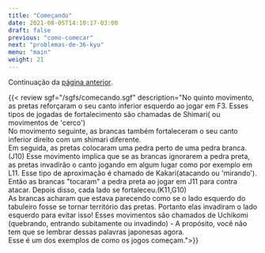 ```yaml
---
title: "Começando"
date: 2021-08-05T14:10:17-03:00
draft: false
previous: "como-comecar"
next: "problemas-de-36-kyu"
menu: "main"
weight: 21
---
```


Continuação da [página anterior](/como-comecar).


{{< review sgf="/sgfs/comecando.sgf" description="No quinto movimento, as pretas reforçaram o seu canto inferior esquerdo ao jogar em F3. Esses tipos de jogadas de fortalecimento são chamadas de Shimari( ou movimentos de 'cerco')<br />No movimento seguinte, as brancas também fortaleceram o seu canto inferior direito com um shimari diferente.<br />Em seguida, as pretas colocaram uma pedra perto de uma pedra branca.(J10) Esse movimento implica que se as brancas ignorarem a pedra preta, as pretas invadirão o canto jogando em algum lugar como por exemplo em L11. Esse tipo de aproximação é chamado de Kakari(atacando ou 'mirando').<br />Então as brancas \"tocaram\" a pedra preta ao jogar em J11 para contra atacar. Depois disso, cada lado se fortaleceu.(K11,G10)<br />As brancas acharam que estava parecendo como se o lado esquerdo do tabuleiro fosse se tornar território das pretas. Portanto elas invadiram o lado esquerdo para evitar isso! Esses movimentos são chamados de Uchikomi (quebrando, entrando subitamente ou invadindo) - A propósito, você não tem que se lembrar dessas palavras japonesas agora.<br />Esse é um dos exemplos de como os jogos começam.">}} 
